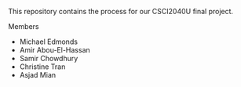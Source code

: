 This repository contains the process for our CSCI2040U final project.

Members
- Michael Edmonds
- Amir Abou-El-Hassan
- Samir Chowdhury
- Christine Tran
- Asjad Mian
